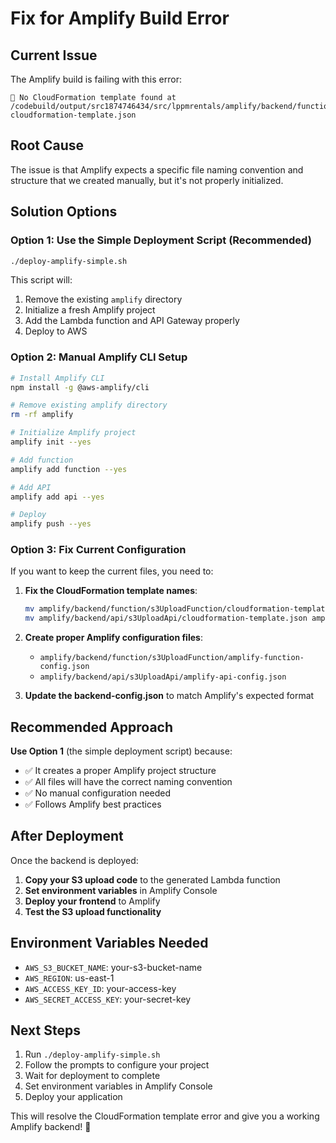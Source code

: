 # Fix for Amplify Build Error

## Current Issue
The Amplify build is failing with this error:
```
🛑 No CloudFormation template found at /codebuild/output/src1874746434/src/lppmrentals/amplify/backend/function/s3UploadFunction/s3UploadFunction-cloudformation-template.json
```

## Root Cause
The issue is that Amplify expects a specific file naming convention and structure that we created manually, but it's not properly initialized.

## Solution Options

### Option 1: Use the Simple Deployment Script (Recommended)
```bash
./deploy-amplify-simple.sh
```

This script will:
1. Remove the existing `amplify` directory
2. Initialize a fresh Amplify project
3. Add the Lambda function and API Gateway properly
4. Deploy to AWS

### Option 2: Manual Amplify CLI Setup
```bash
# Install Amplify CLI
npm install -g @aws-amplify/cli

# Remove existing amplify directory
rm -rf amplify

# Initialize Amplify project
amplify init --yes

# Add function
amplify add function --yes

# Add API
amplify add api --yes

# Deploy
amplify push --yes
```

### Option 3: Fix Current Configuration
If you want to keep the current files, you need to:

1. **Fix the CloudFormation template names**:
   ```bash
   mv amplify/backend/function/s3UploadFunction/cloudformation-template.json amplify/backend/function/s3UploadFunction/s3UploadFunction-cloudformation-template.json
   mv amplify/backend/api/s3UploadApi/cloudformation-template.json amplify/backend/api/s3UploadApi/s3UploadApi-cloudformation-template.json
   ```

2. **Create proper Amplify configuration files**:
   - `amplify/backend/function/s3UploadFunction/amplify-function-config.json`
   - `amplify/backend/api/s3UploadApi/amplify-api-config.json`

3. **Update the backend-config.json** to match Amplify's expected format

## Recommended Approach
**Use Option 1** (the simple deployment script) because:
- ✅ It creates a proper Amplify project structure
- ✅ All files will have the correct naming convention
- ✅ No manual configuration needed
- ✅ Follows Amplify best practices

## After Deployment
Once the backend is deployed:

1. **Copy your S3 upload code** to the generated Lambda function
2. **Set environment variables** in Amplify Console
3. **Deploy your frontend** to Amplify
4. **Test the S3 upload functionality**

## Environment Variables Needed
- `AWS_S3_BUCKET_NAME`: your-s3-bucket-name
- `AWS_REGION`: us-east-1
- `AWS_ACCESS_KEY_ID`: your-access-key
- `AWS_SECRET_ACCESS_KEY`: your-secret-key

## Next Steps
1. Run `./deploy-amplify-simple.sh`
2. Follow the prompts to configure your project
3. Wait for deployment to complete
4. Set environment variables in Amplify Console
5. Deploy your application

This will resolve the CloudFormation template error and give you a working Amplify backend! 🚀
